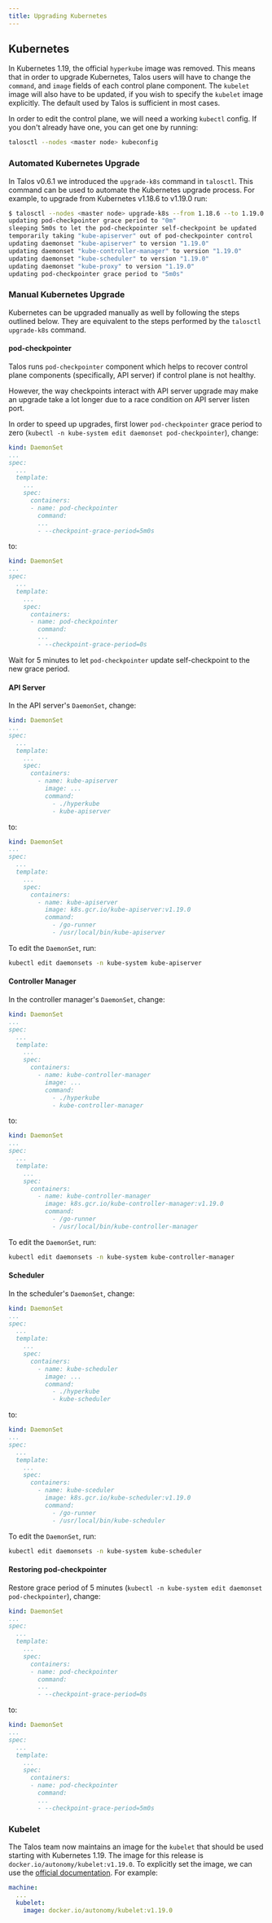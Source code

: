 ```yaml
---
title: Upgrading Kubernetes
---
```


## Kubernetes

In Kubernetes 1.19, the official `hyperkube` image was removed.
This means that in order to upgrade Kubernetes, Talos users will have to change the `command`, and `image` fields of each control plane component.
The `kubelet` image will also have to be updated, if you wish to specify the `kubelet` image explicitly.
The default used by Talos is sufficient in most cases.

In order to edit the control plane, we will need a working `kubectl` config.
If you don't already have one, you can get one by running:

```bash
talosctl --nodes <master node> kubeconfig
```

### Automated Kubernetes Upgrade

In Talos v0.6.1 we introduced the `upgrade-k8s` command in `talosctl`.
This command can be used to automate the Kubernetes upgrade process.
For example, to upgrade from Kubernetes v1.18.6 to v1.19.0 run:

```bash
$ talosctl --nodes <master node> upgrade-k8s --from 1.18.6 --to 1.19.0
updating pod-checkpointer grace period to "0m"
sleeping 5m0s to let the pod-checkpointer self-checkpoint be updated
temporarily taking "kube-apiserver" out of pod-checkpointer control
updating daemonset "kube-apiserver" to version "1.19.0"
updating daemonset "kube-controller-manager" to version "1.19.0"
updating daemonset "kube-scheduler" to version "1.19.0"
updating daemonset "kube-proxy" to version "1.19.0"
updating pod-checkpointer grace period to "5m0s"
```

### Manual Kubernetes Upgrade

Kubernetes can be upgraded manually as well by following the steps outlined below.
They are equivalent to the steps performed by the `talosctl upgrade-k8s` command.

#### pod-checkpointer

Talos runs `pod-checkpointer` component which helps to recover control plane components (specifically, API server) if control plane is not healthy.

However, the way checkpoints interact with API server upgrade may make an upgrade take a lot longer due to a race condition on API server listen port.

In order to speed up upgrades, first lower `pod-checkpointer` grace period to zero (`kubectl -n kube-system edit daemonset pod-checkpointer`), change:

```yaml
kind: DaemonSet
...
spec:
  ...
  template:
    ...
    spec:
      containers:
      - name: pod-checkpointer
        command:
        ...
        - --checkpoint-grace-period=5m0s
```

to:

```yaml
kind: DaemonSet
...
spec:
  ...
  template:
    ...
    spec:
      containers:
      - name: pod-checkpointer
        command:
        ...
        - --checkpoint-grace-period=0s
```

Wait for 5 minutes to let `pod-checkpointer` update self-checkpoint to the new grace period.

#### API Server

In the API server's `DaemonSet`, change:

```yaml
kind: DaemonSet
...
spec:
  ...
  template:
    ...
    spec:
      containers:
        - name: kube-apiserver
          image: ...
          command:
            - ./hyperkube
            - kube-apiserver
```

to:

```yaml
kind: DaemonSet
...
spec:
  ...
  template:
    ...
    spec:
      containers:
        - name: kube-apiserver
          image: k8s.gcr.io/kube-apiserver:v1.19.0
          command:
            - /go-runner
            - /usr/local/bin/kube-apiserver
```

To edit the `DaemonSet`, run:

```bash
kubectl edit daemonsets -n kube-system kube-apiserver
```

#### Controller Manager

In the controller manager's `DaemonSet`, change:

```yaml
kind: DaemonSet
...
spec:
  ...
  template:
    ...
    spec:
      containers:
        - name: kube-controller-manager
          image: ...
          command:
            - ./hyperkube
            - kube-controller-manager
```

to:

```yaml
kind: DaemonSet
...
spec:
  ...
  template:
    ...
    spec:
      containers:
        - name: kube-controller-manager
          image: k8s.gcr.io/kube-controller-manager:v1.19.0
          command:
            - /go-runner
            - /usr/local/bin/kube-controller-manager
```

To edit the `DaemonSet`, run:

```bash
kubectl edit daemonsets -n kube-system kube-controller-manager
```

#### Scheduler

In the scheduler's `DaemonSet`, change:

```yaml
kind: DaemonSet
...
spec:
  ...
  template:
    ...
    spec:
      containers:
        - name: kube-scheduler
          image: ...
          command:
            - ./hyperkube
            - kube-scheduler
```

to:

```yaml
kind: DaemonSet
...
spec:
  ...
  template:
    ...
    spec:
      containers:
        - name: kube-sceduler
          image: k8s.gcr.io/kube-scheduler:v1.19.0
          command:
            - /go-runner
            - /usr/local/bin/kube-scheduler
```

To edit the `DaemonSet`, run:

```bash
kubectl edit daemonsets -n kube-system kube-scheduler
```

#### Restoring pod-checkpointer

Restore grace period of 5 minutes (`kubectl -n kube-system edit daemonset pod-checkpointer`), change:

```yaml
kind: DaemonSet
...
spec:
  ...
  template:
    ...
    spec:
      containers:
      - name: pod-checkpointer
        command:
        ...
        - --checkpoint-grace-period=0s
```

to:

```yaml
kind: DaemonSet
...
spec:
  ...
  template:
    ...
    spec:
      containers:
      - name: pod-checkpointer
        command:
        ...
        - --checkpoint-grace-period=5m0s
```

### Kubelet

The Talos team now maintains an image for the `kubelet` that should be used starting with Kubernetes 1.19.
The image for this release is `docker.io/autonomy/kubelet:v1.19.0`.
To explicitly set the image, we can use the [official documentation](https://www.talos.dev/docs/v0.6/en/configuration/v1alpha1#kubelet).
For example:

```yaml
machine:
  ...
  kubelet:
    image: docker.io/autonomy/kubelet:v1.19.0
```
